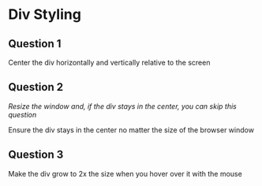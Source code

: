 # Div Styling

## Question 1
Center the div horizontally and vertically relative to the screen

## Question 2
_Resize the window and, if the div stays in the center, you can skip this question_

Ensure the div stays in the center no matter the size of the browser window

## Question 3
Make the div grow to 2x the size when you hover over it with the mouse

